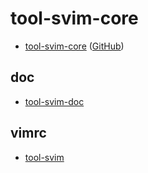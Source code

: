 # tool-svim-core

* [tool-svim-core](https://samwhelp.github.io/tool-svim-core) ([GitHub](https://github.com/samwhelp/tool-svim-core))


## doc

* [tool-svim-doc](https://samwhelp.github.io/tool-svim-doc)


## vimrc

* [tool-svim](https://github.com/samwhelp/tool-svim)
